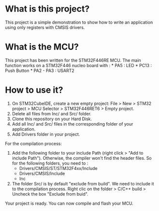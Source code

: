 # What is this project?
This project is a simple demonstration to show how to write an application using only registers with CMSIS drivers.

# What is the MCU?
This project has been written for the STM32F446RE MCU. The main function works on a STM32F446 nucleo board with :
	* PA5 : LED
	* PC13 : Push Button
	* PA2 - PA3 : USART2

# How to use it?
1. On STM32CubeIDE, create a new empty project: File > New > STM32 project > MCU Selector > STM32F446RET6 > Empty project.
2. Delete all files from Inc/ and Src/ folder.
3. Clone this repository on your Hard Disk.
4. Add all Inc/ and Src/ files in the corresponding folder of your application.
5. Add Drivers folder in your project.

For the compilation process:
1. Add the following folder to your include Path (right click > "Add to include Path"). Otherwise, the compiler won't find the header files. So for the following folders, you need to :
	* Drivers/CMSIS/ST/STM32F4xx/Include
	* Drivers/CMSIS/Include
	* Inc
2. The folder Src/ is by default "exclude from build". We need to include it to the compilation process. Right clic on the folder > C/C++ build > Uncheck the box "Exclude from buid".

Your project is ready. You can now compile and flash your MCU.
 
